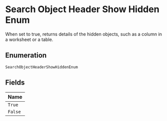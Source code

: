 
# Search Object Header Show Hidden Enum

When set to true, returns details of the hidden objects, such as a column in a worksheet or a table.

## Enumeration

`SearchObjectHeaderShowHiddenEnum`

## Fields

| Name |
|  --- |
| `True` |
| `False` |

